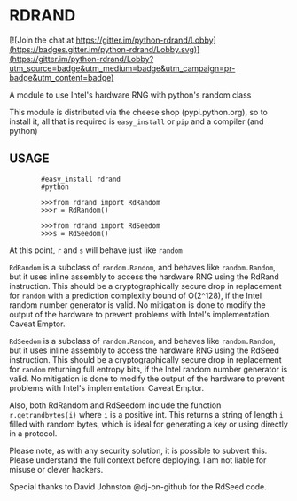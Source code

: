 RDRAND
======

[![Join the chat at https://gitter.im/python-rdrand/Lobby](https://badges.gitter.im/python-rdrand/Lobby.svg)](https://gitter.im/python-rdrand/Lobby?utm_source=badge&utm_medium=badge&utm_campaign=pr-badge&utm_content=badge)

A module to use Intel's hardware RNG with python's random class

This module is distributed via the cheese shop (pypi.python.org), so to install it,
all that is required is ``easy_install``  or ``pip`` and a compiler (and python)

USAGE
-----

            #easy_install rdrand
            #python

            >>>from rdrand import RdRandom
            >>>r = RdRandom()

            >>>from rdrand import RdSeedom
            >>>s = RdSeedom()

At this point, ``r`` and ``s`` will behave just like ``random``

``RdRandom`` is a subclass of ``random.Random``, and behaves like ``random.Random``,
 but it uses inline assembly to access the hardware RNG using the RdRand instruction. This should be
a cryptographically secure drop in replacement for ``random`` with a prediction complexity bound of O(2^128), if the Intel random number
generator is valid. No mitigation is done to modify the output of the hardware to prevent problems with Intel's implementation. Caveat Emptor.

``RdSeedom`` is a subclass of ``random.Random``, and behaves like ``random.Random``,
 but it uses inline assembly to access the hardware RNG using the RdSeed instruction. This should be
a cryptographically secure drop in replacement for ``random`` returning full entropy bits, if the Intel random number
generator is valid. No mitigation is done to modify the output of the hardware to prevent problems with Intel's implementation. Caveat Emptor.

Also, both RdRandom and RdSeedom include the function ``r.getrandbytes(i)`` where ``i`` is a positive int. This returns a string
of length ``i`` filled with random bytes, which is ideal for generating a key or using directly in a protocol.

Please note, as with any security solution, it is possible to subvert this. Please understand the full context before deploying. I am not liable for misuse or clever hackers.

Special thanks to David Johnston @dj-on-github for the RdSeed code.
